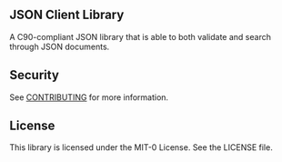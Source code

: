 ## JSON Client Library

A C90-compliant JSON library that is able to both validate and search through JSON documents.

## Security

See [CONTRIBUTING](CONTRIBUTING.md#security-issue-notifications) for more information.

## License

This library is licensed under the MIT-0 License. See the LICENSE file.